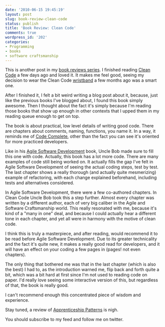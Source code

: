```yaml
---
date: '2010-06-15 19:45:19'
layout: post
slug: book-review-clean-code
status: publish
title: 'Book Review: Clean Code'
comments: true
wordpress_id: '202'
categories:
- Programming
- books
- software craftsmanship
---
```


This is another post in my [book reviews series](/category/books/). I finished reading [Clean Code](http://www.amazon.com/gp/product/0132350882?ie=UTF8&tag=thcodu02-20&linkCode=as2&camp=1789&creative=9325&creativeASIN=0132350882)<img src="http://www.assoc-amazon.com/e/ir?t=thcodu02-20&l=as2&o=1&a=0132350882" style="width: 0; height: 0; display: none; border: none !important;"> a few days ago and loved it. It makes me feel good, seeing my decision to wear the Clean Code [wristband](http://bit.ly/aPug4e) a few months ago was a smart one.

After I finished it, I felt a bit weird writing a blog post about it, because, just like the previous books I've blogged about, I found this book simply awesome. Then I thought about the fact it's simply because I'm reading those books that show up enough in other contexts that I upped them in my reading queue enough to get on top.

The book is about practical, low level details of writing good code. There are chapters about comments, naming, functions, you name it. In a way, it reminds me of [Code Complete](http://www.amazon.com/gp/product/0735619670?ie=UTF8&tag=thcodu02-20&linkCode=as2&camp=1789&creative=9325&creativeASIN=0735619670)<img src="http://www.assoc-amazon.com/e/ir?t=thcodu02-20&l=as2&o=1&a=0735619670" style="width: 0; height: 0; display: none; border: none !important;">, other than the fact you can see it's oriented for more practiced developers.

Like in his [Agile Software Development](http://www.amazon.com/gp/product/0135974445?ie=UTF8&tag=thcodu02-20&linkCode=as2&camp=1789&creative=9325&creativeASIN=0135974445)<img src="http://www.assoc-amazon.com/e/ir?t=thcodu02-20&l=as2&o=1&a=0135974445" style="width: 0; height: 0; display: none; border: none !important;"> book, Uncle Bob made sure to fill this one with code. Actually, this book has a lot more code. There are many examples of code still being worked on. It actually fills the gap I've felt in Agile Software Development of seeing the actual coding steps, test by test. The last chapter shows a really thorough (and actually quite mesmerizing) example of refactoring, with each change explained beforehand, including tests and alternatives considered.

In Agile Software Development, there were a few co-authored chapters. In Clean Code Uncle Bob took this a step further. Almost every chapter was written by a different author, each of very big caliber in the Agile and Software Craftsmanship world. This really resonated with me, because it's kind of a "many in one" deal, and because I could actually hear a different tone in each chapter, and yet all were in harmony with the motive of clean code.

I think this is truly a masterpiece, and after reading, would recommend it to be read before Agile Software Development. Due to its greater technicality and the fact it's quite new, it makes a really good read for developers, and it will have an effect on your coding a few pages in (pages! not even chapters).

The only thing that bothered me was that in the last chapter (which is also the best) I had to, as the introduction warned me, flip back and forth quite a bit, which was a bit hard at first since I'm not used to reading code on paper. I'd really love seeing some interactive version of this, but regardless of that, the book is really good.

I can't recommend enough this concentrated piece of wisdom and experience.

Stay tuned, a review of [Apprenticeship Patterns](http://www.amazon.com/gp/product/0596518382?ie=UTF8&tag=thcodu02-20&linkCode=as2&camp=1789&creative=9325&creativeASIN=0596518382)<img src="http://www.assoc-amazon.com/e/ir?t=thcodu02-20&l=as2&o=1&a=0596518382" style="width: 0; height: 0; display: none; border: none !important;"> is nigh.

You should subscribe to my feed and follow me on twitter.
